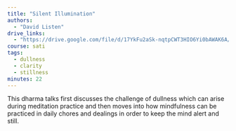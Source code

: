 ```yaml
---
title: "Silent Illumination"
authors:
  - "David Listen"
drive_links:
  - "https://drive.google.com/file/d/17YkFu2aSk-nqtpCWT3HIO6Yi0bAWAK6A/view?usp=drive_link"
course: sati
tags:
  - dullness
  - clarity
  - stillness
minutes: 22
---
```


This dharma talks first discusses the challenge of dullness which can arise during meditation practice and then moves into how mindfulness can be practiced in daily chores and dealings in order to keep the mind alert and still.
